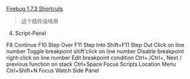 [Firebug 1.7.3 Shortcuts  ](https://developer.mozilla.org/en-US/docs/Tools/Page_Inspector/Keyboard_shortcuts)

> 这个插件没啥用

4. Script-Panel


F8 	Continue
F10 	Step Over
F11 	Step Into
Shift+F11 	Step Out
Click on line number 	Toggle breakpoint
shift'click on line number 	Disable breakpoint
right-click on line number 	Edit breakpoint condition
Ctrl+./Ctrl+, 	Next / previous function on stack
Ctrl+Space 	Focus Scripts Location Menu
Ctrl+Shift+N 	Focus Watch Side Panel